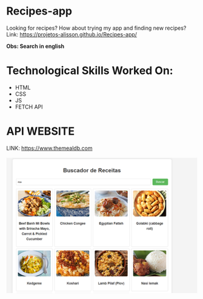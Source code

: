 # Recipes-app


Looking for recipes? How about trying my app and finding new recipes?
Link: https://projetos-alisson.github.io/Recipes-app/

<strong>Obs: Search in english</strong>

# Technological Skills Worked On:

<ul>
  <li>HTML</li>
  <li>CSS</li>
  <li>JS</li>
  <li>FETCH API</li>
</ul>

# API WEBSITE
LINK: https://www.themealdb.com
<br><br><img src="tela.png" alt="captura da tela do app"></img>
